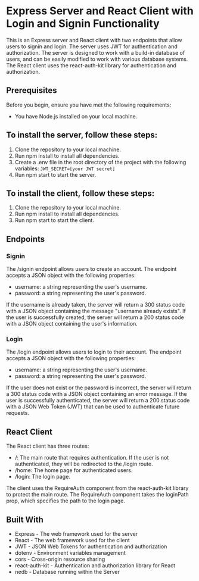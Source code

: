 # Express Server and React Client with Login and Signin Functionality
This is an Express server and React client with two endpoints that allow users to signin and login. The server uses JWT for authentication and authorization. The server is designed to work with a build-in database of users, and can be easily modified to work with various database systems. The React client uses the react-auth-kit library for authentication and authorization.

## Prerequisites
Before you begin, ensure you have met the following requirements:

 - You have Node.js installed on your local machine.

## To install the server, follow these steps:

1. Clone the repository to your local machine.
2. Run npm install to install all dependencies.
3. Create a .env file in the root directory of the project with the following variables:
``
JWT_SECRET=[your JWT secret]
``
4. Run npm start to start the server.

## To install the client, follow these steps:

1. Clone the repository to your local machine.
2. Run npm install to install all dependencies.
3. Run npm start to start the client.

## Endpoints
### Signin
The /signin endpoint allows users to create an account. The endpoint accepts a JSON object with the following properties:

- username: a string representing the user's username.
- password: a string representing the user's password.

If the username is already taken, the server will return a 300 status code with a JSON object containing the message "username already exists". If the user is successfully created, the server will return a 200 status code with a JSON object containing the user's information.

### Login
The /login endpoint allows users to login to their account. The endpoint accepts a JSON object with the following properties:

- username: a string representing the user's username.
- password: a string representing the user's password.

If the user does not exist or the password is incorrect, the server will return a 300 status code with a JSON object containing an error message. If the user is successfully authenticated, the server will return a 200 status code with a JSON Web Token (JWT) that can be used to authenticate future requests.

## React Client
The React client has three routes:

- /: The main route that requires authentication. If the user is not authenticated, they will be redirected to the /login route.
- /home: The home page for authenticated users.
- /login: The login page.

The client uses the RequireAuth component from the react-auth-kit library to protect the main route. The RequireAuth component takes the loginPath prop, which specifies the path to the login page.

## Built With
- Express - The web framework used for the server
- React - The web framework used for the client
- JWT - JSON Web Tokens for authentication and authorization
- dotenv - Environment variables management
- cors - Cross-origin resource sharing
- react-auth-kit - Authentication and authorization library for React
- nedb - Database running within the Server

